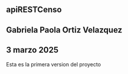 ## apiRESTCenso
## Gabriela Paola Ortiz Velazquez
## 3 marzo 2025
Esta es la primera version del proyecto